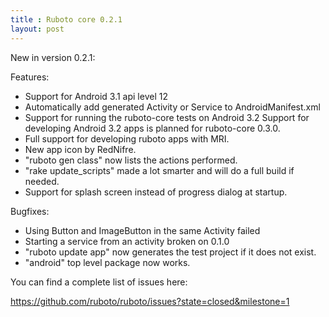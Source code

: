 ```yaml
---
title : Ruboto core 0.2.1
layout: post
---
```

New in version 0.2.1:

Features:

* Support for Android 3.1 api level 12
* Automatically add generated Activity or Service to AndroidManifest.xml
* Support for running the ruboto-core tests on Android 3.2
  Support for developing Android 3.2 apps is planned for ruboto-core 0.3.0.
* Full support for developing ruboto apps with MRI.
* New app icon by RedNifre.
* "ruboto gen class" now lists the actions performed.
* "rake update_scripts" made a lot smarter and will do a full build if needed.
* Support for splash screen instead of progress dialog at startup.

Bugfixes:

* Using Button and ImageButton in the same Activity failed
* Starting a service from an activity broken on 0.1.0
* "ruboto update app" now generates the test project if it does not exist.
* "android" top level package now works.

You can find a complete list of issues here:

https://github.com/ruboto/ruboto/issues?state=closed&milestone=1
